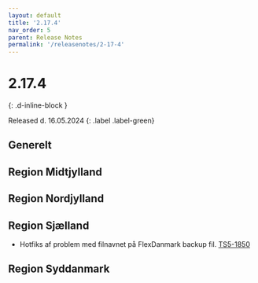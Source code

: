 ```yaml
---
layout: default
title: '2.17.4'
nav_order: 5
parent: Release Notes
permalink: '/releasenotes/2-17-4'
---
```


# 2.17.4
{: .d-inline-block }

Released d. 16.05.2024
{: .label .label-green}

## Generelt

## Region Midtjylland
  
## Region Nordjylland

## Region Sjælland
- Hotfiks af problem med filnavnet på FlexDanmark backup fil. [TS5-1850](https://sd.trifork.com/browse/TS5-1850)

## Region Syddanmark
